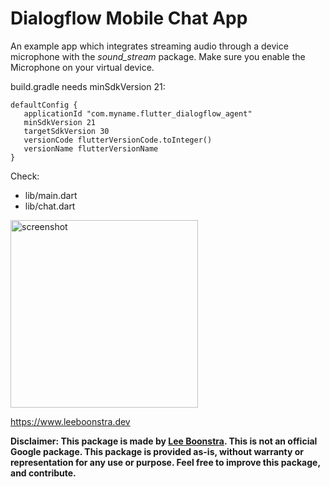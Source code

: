 # Dialogflow Mobile Chat App

An example app which integrates streaming audio through a device microphone with the *sound_stream* package.
Make sure you enable the Microphone on your virtual device.

build.gradle needs minSdkVersion 21:
```
defaultConfig {
   applicationId "com.myname.flutter_dialogflow_agent"
   minSdkVersion 21
   targetSdkVersion 30
   versionCode flutterVersionCode.toInteger()
   versionName flutterVersionName
}
```

Check:
* lib/main.dart
* lib/chat.dart

<img src="https://raw.githubusercontent.com/savelee/dialogflow_grpc_flutter/main/example/assets/screenshot.png" alt="screenshot" width="300"/>

https://www.leeboonstra.dev

**Disclaimer: This package is made by [Lee Boonstra](https://twitter.com/ladysign). This is not an official Google package.
This package is provided as-is, without warranty or representation for any use or purpose.
Feel free to improve this package, and contribute.**

